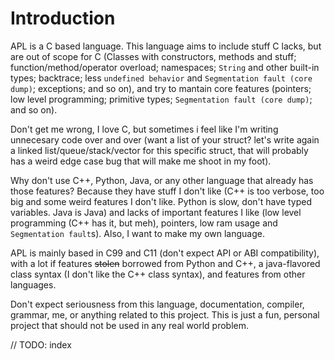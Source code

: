 # Introduction

APL is a C based language. This language aims to include stuff C lacks, but are out of scope for C (Classes with constructors, methods and stuff; function/method/operator overload; namespaces; `String` and other built-in types; backtrace; less `undefined behavior` and `Segmentation fault (core dump)`; exceptions; and so on), and try to mantain core features (pointers; low level programming; primitive types; `Segmentation fault (core dump)`; and so on).

Don't get me wrong, I love C, but sometimes i feel like I'm writing unnecesary code over and over (want a list of your struct? let's write again a linked list/queue/stack/vector for this specific struct, that will probably has a weird edge case bug that will make me shoot in my foot).

Why don't use C++, Python, Java, or any other language that already has those features? Because they have stuff I don't like (C++ is too verbose, too big and some weird features I don't like. Python is slow, don't have typed variables. Java is Java) and lacks of important features I like (low level programming (C++ has it, but meh), pointers, low ram usage and `Segmentation fault`s). Also, I want to make my own language.

APL is mainly based in C99 and C11 (don't expect API or ABI compatibility), with a lot if features ~~stolen~~ borrowed from Python and C++, a java-flavored class syntax (I don't like the C++ class syntax), and features from other languages.

Don't expect seriousness from this language, documentation, compiler, grammar, me, or anything related to this project. This is just a fun, personal project that should not be used in any real world problem.

// TODO: index
